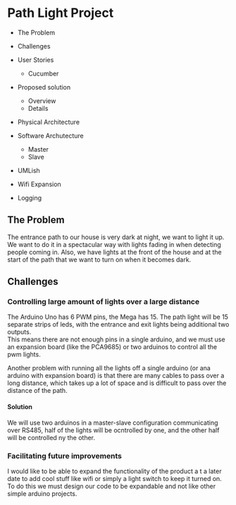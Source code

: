 # Path Light Project

* The Problem
* Challenges
* User Stories
  * Cucumber
* Proposed solution
  * Overview
  * Details
* Physical Architecture
* Software Archutecture
  * Master
  * Slave
* UMLish

* Wifi Expansion
* Logging

## The Problem
The entrance path to our house is very dark at night, we want to light it up. We want to do it in a spectacular way with lights fading in when detecting people coming in.
Also, we have lights at the front of the house and at the start of the path that we want to turn on when it becomes dark.

## Challenges

### Controlling large amount of lights over a large distance
The Arduino Uno has 6 PWM pins, the Mega has 15. The path light will be 15 separate strips of leds, with the entrance and exit lights being additional two outputs.  
This means there are not enough pins in a single arduino, and we must use an expansion board (like the PCA9685) or two arduinos to control all the pwm lights.

Another problem with running all the lights off a single arduino (or ana arduino with expansion board) is that there are many cables to pass over a long distance, which takes up a lot of space and is difficult to pass over the distance of the path.

#### Solution
We will use two arduinos in a master-slave configuration communicating over RS485, half of the lights will be ocntrolled by one, and the other half will be controlled ny the other.

### Facilitating future improvements
I would like to be able to expand the functionality of the product a t a later date to add cool stuff like wifi or simply a light switch to keep it turned on. To do this we must design our code to be expandable and not like other simple arduino projects.

